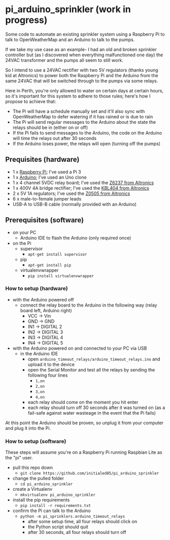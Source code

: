 # pi_arduino_sprinkler (work in progress)

Some code to automate an existing sprinkler system using a Raspberry Pi to talk to OpenWeatherMap and an Arduino
to talk to the pumps.

If we take my use case as an example- I had an old and broken sprinkler controller but (as I discovered when everything
malfunctioned one day) the 24VAC transformer and the pumps all seem to still work.

So I intend to use a 24VAC rectifier with two 5V regulators (thanks young kid at Altronics) to power both the Raspberry
Pi and the Arduino from the same 24VAC that will be switched through to the pumps via some relays.

Here in Perth, you're only allowed to water on certain days at certain hours, so it's important for this system to
adhere to those rules; here's how I propose to achieve that:

* The Pi will have a schedule manually set and it'll also sync with OpenWeatherMap to defer watering if it has rained
or is due to rain
* The Pi will send regular messages to the Arduino about the state the relays should be in (either on or off)
* If the Pi fails to send messages to the Arduino, the code on the Arduino will time the relays out after 30 seconds
* If the Arduino loses power, the relays will open (turning off the pumps)    

## Prequisites (hardware)

* 1 x [Raspberry Pi](https://www.raspberrypi.org/); I've used a Pi 3
* 1 x [Arduino](https://www.arduino.cc/); I've used an Uno clone
* 1 x 4 channel 5VDC relay board; I've used the [Z6237 from Altronics](http://www.altronics.com.au/p/z6327-4-channel-5v-relay-control-board/)
* 1 x 400V 4A bridge rectifier; I've used the [KBL404 from Altronics](http://www.altronics.com.au/p/z0076-kbl404-400v-4a-plastic-bridge-rectifier/)
* 2 x 5V 1A regulators; I've used the [Z0505 from Altronics](http://www.altronics.com.au/p/z0505-7805-5v-1-amp-to-220-fixed-voltage-regulator/)
* 6 x male-to-female jumper leads
* USB-A to USB-B cable (normally provided with an Arduino)

## Prerequisites (software)

* on your PC
    * Arduino IDE to flash the Arduino (only required once)
* on the Pi
    * supervisor
        * ```apt-get install supervisor```
    * pip 
        * ```apt-get install pip```
    * virtualenvwrapper
        * ```pip install virtualenvwrapper```
    
### How to setup (hardware)

* with the Arduino powered off
    * connect the relay board to the Arduino in the following way (relay board left, Arduino right)
        * VCC -> Vin
        * GND -> GND
        * IN1 -> DIGITAL 2
        * IN2 -> DIGITAL 3
        * IN3 -> DIGITAL 4
        * IN4 -> DIGITAL 5
* with the Arduino powered on and connected to your PC via USB
    * in the Arduino IDE
        * open `arduino_timeout_relays/arduino_timeout_relays.ino` and upload it to the device
        * open the Serial Monitor and test all the relays by sending the following four lines
            * `1,on` 
            * `2,on` 
            * `3,on` 
            * `4,on`
        * each relay should come on the moment you hit enter
        * each relay should turn off 30 seconds after it was turned on (as a fail-safe against water wasteage in the
        event that the Pi fails)

At this point the Arduino should be proven, so unplug it from your computer and plug it into the Pi.

### How to setup (software)

These steps will assume you're on a Raspberry Pi running Raspbian Lite as the "pi" user.

* pull this repo down
    * ```git clone https://github.com/initialed85/pi_arduino_sprinkler```
* change the pulled folder
    * ```cd pi_arduino_sprinkler```
* create a Virtualenv
    * ```mkvirtualenv pi_arduino_sprinkler```
* install the pip requirements
    * ```pip install -r requirements.txt```
* confirm the Pi can talk to the Arduino
    * ```python -m pi_sprinklers.arduino_timeout_relays```
        * after some setup time, all four relays should click on
        * the Python script should quit
        * after 30 seconds, all four relays should turn off        
<!---
* install the supervisor config file
    * ```sudo cp pi_arduino_sprinkler.conf /etc/supervisor/conf.d/```
* copy example_config.py to config.py and make the necessary edits; of note:
    * OWM_KEY (sign up at [OpenWeatherMap](http://www.openweathermap.com/))
    * LAT and LON of the location you want to pull weather for
    * UUID of the target [http://zmote.io/](zmote.io) device
    * DAYS_OF_THE_WEEK watering is allowed
    * HOURS_TO_WAIT_AFTER_SUNSET before turning the sprinklers on
    * WATERING_DURATION in minutes watering is allowed
* reload the supervisor config file
    * ```sudo supervisorctl reread```
    * ```sudo supervisorctl update```
    
At this point, you should now be running- validate by looking at ```/tmp/supervisor_stderr_pi_arduino_sprinkler.log```
--->